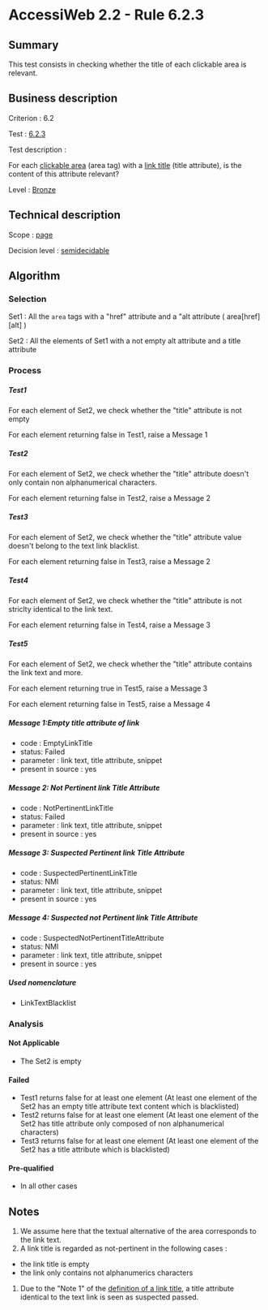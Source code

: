 # AccessiWeb 2.2 - Rule 6.2.3

## Summary

This test consists in checking whether the title of each clickable area
is relevant.

## Business description

Criterion : 6.2

Test : [6.2.3](http://accessiweb.org/index.php/accessiweb-22-english-version.html#test-6-2-3)

Test description :

For each [clickable area](index.php/glossary-76.html#mZoneCliquable)
(area tag) with a [link title](index.php/glossary-76.html#mTitreLien)
(title attribute), is the content of this attribute relevant?

Level : [Bronze](/en/category/rules-design/accessiweb-11/level/bronze)

## Technical description

Scope : [page](/en/category/rules-design/accessiweb-11/scope/page)

Decision level :
[semidecidable](/en/category/rules-design/accessiweb-11/decision-level/semidecidable)

## Algorithm

### Selection

Set1 : All the `area` tags with a "href" attribute and a "alt attribute
( area[href][alt] )

Set2 : All the elements of Set1 with a not empty alt attribute and a
title attribute

### Process

##### Test1

For each element of Set2, we check whether the "title" attribute is not
empty

For each element returning false in Test1, raise a Message 1

##### Test2

For each element of Set2, we check whether the "title" attribute doesn't
only contain non alphanumerical characters.

For each element returning false in Test2, raise a Message 2

##### Test3

For each element of Set2, we check whether the "title" attribute value
doesn't belong to the text link blacklist.

For each element returning false in Test3, raise a Message 2

##### Test4

For each element of Set2, we check whether the "title" attribute is not
striclty identical to the link text.

For each element returning false in Test4, raise a Message 3

##### Test5

For each element of Set2, we check whether the "title" attribute
contains the link text and more.

For each element returning true in Test5, raise a Message 3

For each element returning false in Test5, raise a Message 4

##### Message 1:Empty title attribute of link

-   code : EmptyLinkTitle
-   status: Failed
-   parameter : link text, title attribute, snippet
-   present in source : yes

##### Message 2: Not Pertinent link Title Attribute

-   code : NotPertinentLinkTitle
-   status: Failed
-   parameter : link text, title attribute, snippet
-   present in source : yes

##### Message 3: Suspected Pertinent link Title Attribute

-   code : SuspectedPertinentLinkTitle
-   status: NMI
-   parameter : link text, title attribute, snippet
-   present in source : yes

##### Message 4: Suspected not Pertinent link Title Attribute

-   code : SuspectedNotPertinentTitleAttribute
-   status: NMI
-   parameter : link text, title attribute, snippet
-   present in source : yes

##### Used nomenclature

-   LinkTextBlacklist

### Analysis

#### Not Applicable

-   The Set2 is empty

#### Failed

-   Test1 returns false for at least one element (At least one element
    of the Set2 has an empty title attribute text content which is
    blacklisted)
-   Test2 returns false for at least one element (At least one element
    of the Set2 has title attribute only composed of non alphanumerical
    characters)
-   Test3 returns false for at least one element (At least one element
    of the Set2 has a title attribute which is blacklisted)

#### Pre-qualified

-   In all other cases

## Notes

1.  We assume here that the textual alternative of the area corresponds
    to the link text.
2.  A link title is regarded as not-pertinent in the following cases :

-   the link title is empty
-   the link only contains not alphanumerics characters

1.  Due to the "Note 1" of the [definition of a link
    title](http://accessiweb.org/index.php/glossary-76.html#mTitreLien),
    a title attribute identical to the text link is seen as suspected
    passed.

